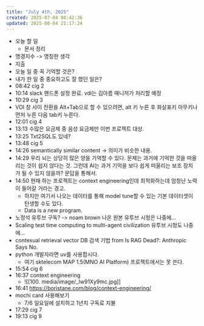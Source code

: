 ```yaml
---
title: "July 4th, 2025"
created: 2025-07-04 08:42:36
updated: 2025-08-04 21:17:24
---
```

  * 오늘 할 일
    * 문서 정리
  * 명경지수 -> 명징한 생각
  * 지출
  * 오늘 일 중 꼭 기억할 것은?
  * 내가 한 일 중 중요하고도 잘 했던 일은?
  * 08:42 cig 2
  * 10:14 slack 핸드폰 설정 완료. vdi는 김아름 매니저가 처리할 예정
  * 10:29 cig 3
  *  VDI 창 사이 전환을 Alt+Tab으로 할 수 있으려면, alt 키 누른 후 화살표키 아무키나 먼저 누른 다음 tab키 누른다.
  * 12:01 cig 4
  * 13:13 수많은 요금제 중 음성 요금제만 이번 프로젝트 대상.
  * 13:25 Txt2SQL도 있네?
  * 13:48 cig 5
  * 14:26 semantically similar content -> 의미가 비슷한 내용.
  * 14:29 우리 뇌는 상당히 많은 양을 기억할 수 있다. 문제는 과거에 기억한 것을 떠올리는 것이 쉽지 않다는 것. 그런데 AI는 과거 기억을 보다 쉽게 떠올리는 보조 장치가 될 수 있지 않을까? 문답을 통해서.
  * 14:50 현재 하는 프로젝트는 context engineering인데 최적화하는데 엄청난 노력이 들어갈 거라는 경고.
    * 하지만 여기서 나오는 데이터를 통해 model tune할 수 있는 기본 데이터셋이 탄생할 수도 있다.
    * Data is a new program.
  * 노정석 유투브 구독? -> noam brown 나온 원본 유투브 시청은 나중에...
  * Scaling test time computing to multi-agent civilization 유투브 시청도 나중에...
  * contexual retrieval vector DB 검색 기법 from Is RAG Dead?: Anthropic Says No.
  * python 개발자라면 uv를 사용합시다.
    * 여기 sktelecom MAP 1.5(MNO AI Platform) 프로젝트에서는 못 쓴다.
  * 15:54 cig 6
  * 16:37 context engineering
    * ![[100. media/image/_Iw91Xy9mc.jpg]]
  * 16:41 https://boristane.com/blog/context-engineering/
  * mochi card 사용해보기
    * 7/6 일요일에 설치하고 1년치 구독료 지불
  * 17:29 cig 7
  * 19:13 cig 9